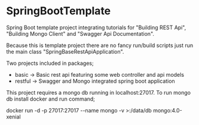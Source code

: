 # SpringBootTemplate
Spring Boot template project integrating tutorials for "Building REST Api", "Building Mongo Client" and "Swagger Api Documentation".

Because this is template project there are no fancy run/build scripts just run the main class "SpringBaseRestApiApplication".

Two projects included in packages;
* basic   -> Basic rest api featuring some web controller and api models  
* restful -> Swagger and Mongo integrated spring boot application

This project requires a mongo db running in localhost:27017. 
To run mongo db install docker and run command;

docker run -d  -p 27017:27017 --name mongo -v <some place in local machine to persist mongo data>>:/data/db mongo:4.0-xenial